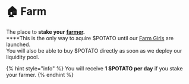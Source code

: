 # 🏠 Farm

The place to **stake your** [**farmer**](../characters/farmer.md)**.**\
****This is the only way to aquire $POTATO until our [Farm Girls](../characters/farm-girl.md) are launched. \
You will also be able to buy $POTATO directly as soon as we deploy our liquidity pool.&#x20;

{% hint style="info" %}
You will receive **1 $POTATO per day** if you stake your farmer.
{% endhint %}
